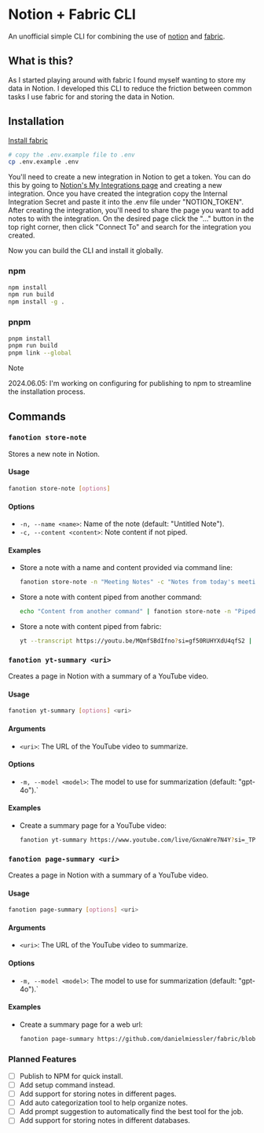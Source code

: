 # Notion + Fabric CLI

An unofficial simple CLI for combining the use of [notion](https://notion.so) and [fabric](https://github.com/danielmiessler/fabric/).

## What is this?

As I started playing around with fabric I found myself wanting to store my data in Notion. I developed this CLI to reduce the friction between common tasks I use fabric for and storing the data in Notion.

## Installation

[Install fabric](https://github.com/danielmiessler/fabric/tree/main?tab=readme-ov-file#quickstart)

```bash
# copy the .env.example file to .env
cp .env.example .env
```

You'll need to create a new integration in Notion to get a token. You can do this by going to [Notion's My Integrations page](https://www.notion.so/my-integrations) and creating a new integration. Once you have created the integration copy the Internal Integration Secret and paste it into the .env file under "NOTION_TOKEN".
After creating the integration, you'll need to share the page you want to add notes to with the integration. On the desired page click the "..." button in the top right corner, then click "Connect To" and search for the integration you created.

Now you can build the CLI and install it globally.

### npm

```bash
npm install
npm run build
npm install -g .
```

### pnpm

```bash
pnpm install
pnpm run build
pnpm link --global
```

> [!NOTE]
> 2024.06.05: I'm working on configuring for publishing to npm to streamline the installation process.

## Commands

### `fanotion store-note`

Stores a new note in Notion.

#### Usage

```bash
fanotion store-note [options]
```

#### Options

- `-n, --name <name>`: Name of the note (default: "Untitled Note").
- `-c, --content <content>`: Note content if not piped.

#### Examples

- Store a note with a name and content provided via command line:

  ```bash
  fanotion store-note -n "Meeting Notes" -c "Notes from today's meeting..."
  ```

- Store a note with content piped from another command:

  ```bash
  echo "Content from another command" | fanotion store-note -n "Piped Note"
  ```

- Store a note with content piped from fabric:

  ```bash
  yt --transcript https://youtu.be/MQmfSBdIfno?si=gf50RUHYXdU4qfS2 | fabric -p extract_wisdom | fanotion store-note -n "Wisdom: Function Calling with Opensource LLMs"
  ```

### `fanotion yt-summary <uri>`

Creates a page in Notion with a summary of a YouTube video.

#### Usage

```bash
fanotion yt-summary [options] <uri>
```

#### Arguments

- `<uri>`: The URL of the YouTube video to summarize.

#### Options

- `-m, --model <model>`: The model to use for summarization (default: "gpt-4o").`

#### Examples

- Create a summary page for a YouTube video:

  ```bash
  fanotion yt-summary https://www.youtube.com/live/GxnaWre7N4Y?si=_TPX6Iir_aqQ6WO_
  ```

### `fanotion page-summary <uri>`

Creates a page in Notion with a summary of a YouTube video.

#### Usage

```bash
fanotion page-summary [options] <uri>
```

#### Arguments

- `<uri>`: The URL of the YouTube video to summarize.

#### Options

- `-m, --model <model>`: The model to use for summarization (default: "gpt-4o").`

#### Examples

- Create a summary page for a web url:

  ```bash
  fanotion page-summary https://github.com/danielmiessler/fabric/blob/main/README.md
  ```

### Planned Features

- [ ] Publish to NPM for quick install.
- [ ] Add setup command instead.
- [ ] Add support for storing notes in different pages.
- [ ] Add auto categorization tool to help organize notes.
- [ ] Add prompt suggestion to automatically find the best tool for the job.
- [ ] Add support for storing notes in different databases.
